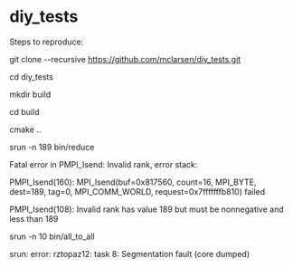 # diy_tests
Steps to reproduce:

git clone --recursive https://github.com/mclarsen/diy_tests.git

cd diy_tests

mkdir build

cd build 

cmake ..

srun -n 189 bin/reduce 

Fatal error in PMPI_Isend: Invalid rank, error stack:

PMPI_Isend(160): MPI_Isend(buf=0x817560, count=16, MPI_BYTE, dest=189, tag=0, MPI_COMM_WORLD, request=0x7fffffffb810) failed

PMPI_Isend(108): Invalid rank has value 189 but must be nonnegative and less than 189

srun -n 10 bin/all_to_all 

srun: error: rztopaz12: task 8: Segmentation fault (core dumped)
